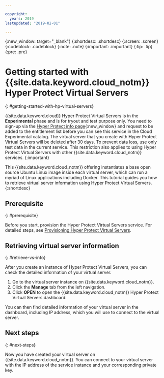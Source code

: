```yaml
---

copyright:
  years: 2019
lastupdated: "2019-02-01"

---
```


{:new_window: target="_blank"}
{:shortdesc: .shortdesc}
{:screen: .screen}
{:codeblock: .codeblock}
{:note: .note}
{:important: .important}
{:tip: .tip}
{:pre: .pre}

# Getting started with {{site.data.keyword.cloud_notm}} Hyper Protect Virtual Servers
{: #getting-started-with-hp-virtual-servers}

{{site.data.keyword.cloud}} Hyper Protect Virtual Servers is in the **Experimental** phase and is for tryout and test purpose only. You need to sign-up via the [Hyper Protect info page](https://www.ibm.com/cloud/hyper-protect-services){:new_window} and request to be added to the entitlement list before you can see this service in the Cloud Experimental catalog. The virtual server that you create with Hyper Protect Virtual Servers will be deleted after 30 days. To prevent data loss, use only test data in the current service. This restriction also applies to using Hyper Protect Virtual Servers with other {{site.data.keyword.cloud_notm}} services.
{:important}

<!-- {{site.data.keyword.cloud_notm}} Hyper Protect Virtual Servers is an {{site.data.keyword.cloud_notm}} service that provides highly secure virtual servers that can run Linux and Docker workloads on demand. It offers a flexible and scalable platform that allows you to quickly and easily provision and manage the virtual server of your choice, which allows for a range of capacity sizes to meet various demands of applications that run in the server.-->

This {{site.data.keyword.cloud_notm}} offering instantiates a base open source Ubuntu Linux image inside each virtual server, which can run a myriad of Linux applications including Docker. This tutorial guides you how to retrieve virtual server information using Hyper Protect Virtual Servers.
{:shortdesc}

## Prerequisite
{: #prerequisite}

Before you start, provision the Hyper Protect Virtual Servers service. For detailed steps, see [Provisioning Hyper Protect Virtual Servers](/docs/services/hp-virtual-servers/provision.html).

## Retrieving virtual server information
{: #retrieve-vs-info}

After you create an instance of Hyper Protect Virtual Servers, you can check the detailed information of your virtual server.

1. Go to the virtual server instance on {{site.data.keyword.cloud_notm}}.
2. Click the **Manage** tab from the left navigation.
3. Click **OPEN** to open the {{site.data.keyword.cloud_notm}} Hyper Protect Virtual Servers dashboard.

You can then find detailed information of your virtual server in the dashboard, including IP address, which you will use to connect to the virtual server.


## Next steps
{: #next-steps}

Now you have created your virtual server on {{site.data.keyword.cloud_notm}}. You can connect to your virtual server with the IP address of the service instance and your corresponding private key.
